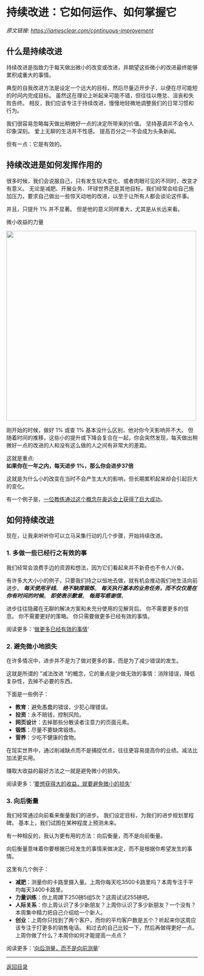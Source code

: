 # 持续改进：它如何运作、如何掌握它

_原文链接: <https://jamesclear.com/continuous-improvement>_

## 什么是持续改进
持续改进是指致力于每天做出微小的改变或改进，并期望这些微小的改进最终能够累积成重大的事情。

典型的自我改进方法是设定一个远大的目标，然后尽量迈开步子，以便在尽可能短的时间内完成目标。
虽然这在理论上听起来可能不错，但往往以倦怠、沮丧和失败告终。
相反，我们应该专注于持续改进，慢慢地轻微地调整我们的日常习惯和行为。

我们很容易忽略每天做出稍微好一点的决定所带来的价值。
坚持基调并不会令人印象深刻。
爱上无聊的生活并不性感。
提高百分之一不会成为头条新闻。

但有一点：它是有效的。  
## 持续改进是如何发挥作用的

很多时候，我们会说服自己，只有发生较大变化、或者肉眼可见的不同时，改变才有意义。
无论是减肥、开展业务、环球世界还是其他目标，我们经常会给自己施加压力，要求自己做出一些惊天动地的改进，以至于让所有人都会谈论这件事。

并且，只提升 1% 并不显著。
但是他的意义同样重大，尤其是从长远来看。

微小收益的力量  

<img src='https://s1.ax1x.com/2020/09/15/w6pJmT.jpg' width='500'>

刚开始的时候，做好 1% 或查 1% 基本没什么区别，他对你今天影响并不大。
但随着时间的推移，这些小的提升或下降会复合在一起，你会突然发现，每天做出稍微好一点的改进的人和没有这么做的人之间有非常大的差距。

这就是重点:  
**如果你在一年之内，每天进步 1%，那么你会进步37倍**

这就是为什么小的改变在当时不会产生太大的影响，但长期累积起来却会引起巨大的变化。

有一个例子是，[一位教练通过这个概念在奥运会上获得了巨大成功](https://jamesclear.com/marginal-gains)。

## 如何持续改进

现在，让我来听听你可以立马采集行动的几个步骤，开始持续改进。

### 1. 多做一些已经行之有效的事

我们经常会浪费手边的资源和想法，因为它们看起来并不新奇也不令人兴奋。

有许多大大小小的例子，只要我们持之以恒地去做，就有机会推动我们地生活向前进步。
***每天使用牙线***。
***绝不缺席锻炼***。
***每天执行基本的业务任务，而不仅仅是在你有时间的时候***。
***即使表示歉意***。
***每周写感谢信***。

进步往往隐藏在无聊的解决方案和未充分使用的见解背后。
你不需要更多的信息。
你不需要更好的策略。
你只需要做更多已经有效的事情。

阅读更多：‘[做更多已经有效的事情](https://jamesclear.com/checklist-solutions)’

### 2. 避免微小地损失

在许多情况中，进步并不是为了做对更多的事，而是为了减少错误的发生。

这就是所谓的 "减法改进 "的概念，它的重点是少做无效的事情：消除错误，降低复杂性，去掉不必要的东西。

下面是一些例子：
* **教育**：避免愚蠢的错误，少犯心理错误。
* **投资**：永不赔钱，控制风险。
* **网页设计**：去掉那些分散读者注意力的页面元素。
* **锻炼**：尽量不要缺席锻炼。
* **营养**：少吃不健康的食物。

在现实世界中，通过削减缺点而不是捕捉优点，往往更容易提高你的业绩。减法比加法更实用。

赚取大收益的最好方法之一就是避免微小的损失。

阅读更多：‘[要想获得大的收益，就要避免微小的损失](https://jamesclear.com/subtraction)’

### 3. 向后衡量
我们经常通过向前看来衡量我们的进步。
我们设定目标，为我们的进步规划里程碑。
基本上，我们试图在某种程度上预测未来。

有一种相反的，我认为更有用的方法：向后衡量，而不是向前衡量。

向后衡量意味着你要根据已经发生的事情来做决定，而不是根据你希望发生的事情。

这里有几个例子：
* **减肥**：测量你的卡路里摄入量。上周你每天吃3500卡路里吗？本周专注于平均每天3400卡路里。
* **力量训练**：你上周蹲下250磅5组5次？这周试试255磅吧。
* **人际关系**：你上周认识了多少新朋友？上周你认识了多少新朋友？一个没有？本周集中精力把自己介绍给一个新人。
* **创业**：上周你只找到了两个客户，而你的平均客户数是五个？听起来你这周应该专注于打更多的销售电话。
和过去的自己比较一下，然后再做得更好一点。
上周你做了什么？本周你如何才能提高一点点？

阅读更多：‘[向后测量，而不是向前测量](https://jamesclear.com/measure-backward)’  

---
[返回目录](https://github.com/datugou/Article_Translation/edit/master/LEARNING_data_science/README.md)

